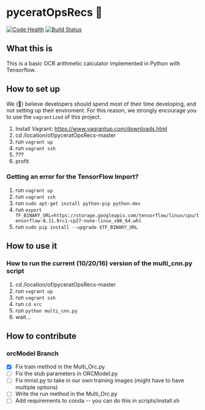 # pyceratOpsRecs :crocodile:
[![Code Health](https://landscape.io/github/USCSoftwareEngineeringClub/pyceratOpsRecs/master/landscape.svg?style=flat)](https://landscape.io/github/USCSoftwareEngineeringClub/pyceratOpsRecs/master)
[![Build Status](https://travis-ci.org/USCSoftwareEngineeringClub/pyceratOpsRecs.svg?branch=master)](https://travis-ci.org/USCSoftwareEngineeringClub/pyceratOpsRecs)

## What this is

This is a basic OCR arithmetic calculator implemented in Python with Tensorflow.

## How to set up

We (:crocodile:) believe developers should spend most of their time developing, and not setting up their enviroment. For this reason, we strongly encourage you to use the `vagrantized` of this project.

1. Install Vagrant: https://www.vagrantup.com/downloads.html
1. cd /location/of/pyceratOpsRecs-master
1. run `vagrant up`
1. run `vagrant ssh`
1. ???
1. profit

### Getting an error for the TensorFlow Import?
1. run `vagrant up`
1. run `vagrant ssh`
1. run `sudo apt-get install python-pip python-dev`
1. run `export TF_BINARY_URL=https://storage.googleapis.com/tensorflow/linux/cpu/tensorflow-0.11.0rc1-cp27-none-linux_x86_64.whl`
1. run `sudo pip install --upgrade $TF_BINARY_URL`

## How to use it

### How to run the current (10/20/16) version of the multi_cnn.py script
1. cd /location/of/pyceratOpsRecs-master
1. run `vagrant up`
1. run `vagrant ssh`
1. run `cd src`
1. run `python multi_cnn.py`
1. wait...

## How to contribute

### orcModel Branch
- [x] Fix train method in the Multi_Orc.py
- [ ] Fix the stub parameters in ORCModel.py
- [ ] Fix mnist.py to take in our own training images (might have to have multiple options)
- [ ] Write the run method in the Multi_Orc.py
- [ ] Add requirements to conda -- you can do this in scripts/install.sh
